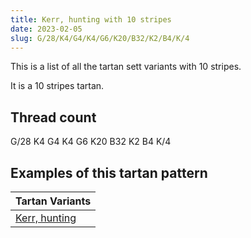 ```yaml
---
title: Kerr, hunting with 10 stripes
date: 2023-02-05
slug: G/28/K4/G4/K4/G6/K20/B32/K2/B4/K/4
---
```

This is a list of all the tartan sett variants with 10 stripes.

It is a 10 stripes tartan.


## Thread count
G/28 K4 G4 K4 G6 K20 B32 K2 B4 K/4

## Examples of this tartan pattern

| Tartan Variants |
|---------------|
| [Kerr, hunting](/variants/g/28/k4/g4/k4/g6/k20/b32/k2/b4/k/4-b304080-g008000-k000000)||
